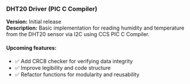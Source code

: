 ### DHT20 Driver (PIC C Compiler)

**Version:** Initial release  
**Description:** Basic implementation for reading humidity and temperature from the DHT20 sensor via I2C using CCS PIC C Compiler.

#### Upcoming features:
- ✅ Add CRC8 checker for verifying data integrity
- ✅ Improve legibility and code structure
- ✅ Refactor functions for modularity and reusability
